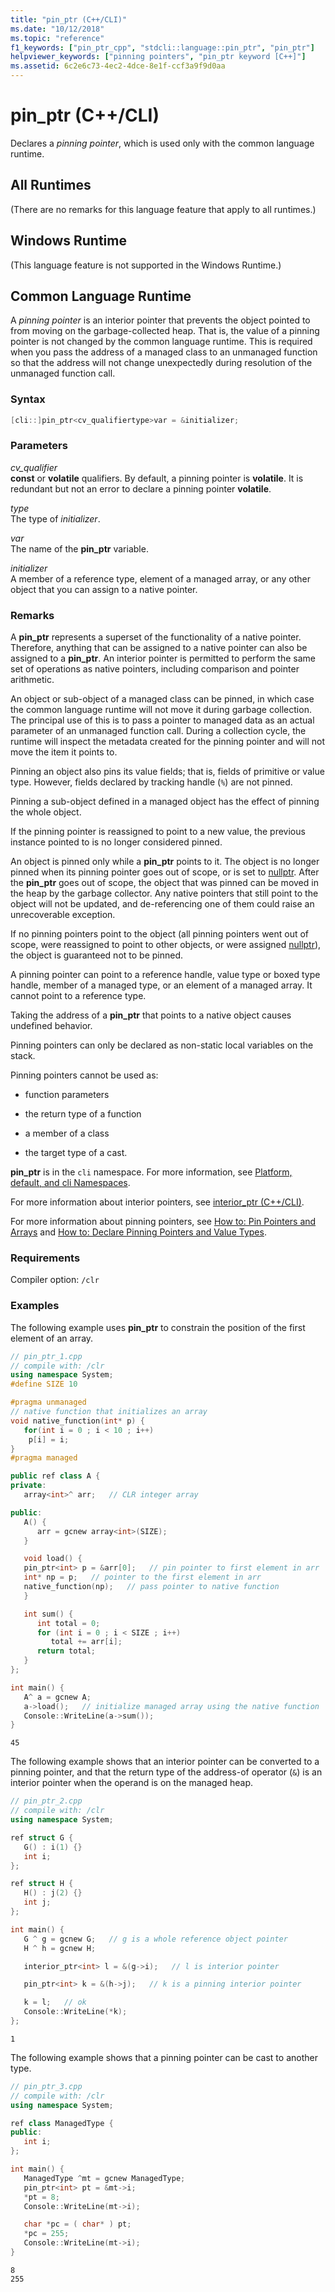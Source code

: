 ```yaml
---
title: "pin_ptr (C++/CLI)"
ms.date: "10/12/2018"
ms.topic: "reference"
f1_keywords: ["pin_ptr_cpp", "stdcli::language::pin_ptr", "pin_ptr"]
helpviewer_keywords: ["pinning pointers", "pin_ptr keyword [C++]"]
ms.assetid: 6c2e6c73-4ec2-4dce-8e1f-ccf3a9f9d0aa
---
```

# pin_ptr (C++/CLI)

Declares a *pinning pointer*, which is used only with the common language runtime.

## All Runtimes

(There are no remarks for this language feature that apply to all runtimes.)

## Windows Runtime

(This language feature is not supported in the Windows Runtime.)

## Common Language Runtime

A *pinning pointer* is an interior pointer that prevents the object pointed to from moving on the garbage-collected heap. That is, the value of a pinning pointer is not changed by the common language runtime. This is required when you pass the address of a managed class to an unmanaged function so that the address will not change unexpectedly during resolution of the unmanaged function call.

### Syntax

```cpp
[cli::]pin_ptr<cv_qualifiertype>var = &initializer;
```

### Parameters

*cv_qualifier*<br/>
**const** or **volatile** qualifiers. By default, a pinning pointer is **volatile**. It is redundant but not an error to declare a pinning pointer **volatile**.

*type*<br/>
The type of *initializer*.

*var*<br/>
The name of the **pin_ptr** variable.

*initializer*<br/>
A member of a reference type, element of a managed array, or any other object that you can assign to a native pointer.

### Remarks

A **pin_ptr** represents a superset of the functionality of a native pointer. Therefore, anything that can be assigned to a native pointer can also be assigned to a **pin_ptr**. An interior pointer is permitted to perform the same set of operations as native pointers, including comparison and pointer arithmetic.

An object or sub-object of a managed class can be pinned, in which case the common language runtime will not move it during garbage collection. The principal use of this is to pass a pointer to managed data as an actual parameter of an unmanaged function call. During a collection cycle, the runtime will inspect the metadata created for the pinning pointer and will not move the item it points to.

Pinning an object also pins its value fields; that is, fields of primitive or value type. However, fields declared by tracking handle (`%`) are not pinned.

Pinning a sub-object defined in a managed object has the effect of pinning the whole object.

If the pinning pointer is reassigned to point to a new value, the previous instance pointed to is no longer considered pinned.

An object is pinned only while a **pin_ptr** points to it. The object is no longer pinned when its pinning pointer goes out of scope, or is set to [nullptr](nullptr-cpp-component-extensions.md). After the **pin_ptr** goes out of scope, the object that was pinned can be moved in the heap by the garbage collector. Any native pointers that still point to the object will not be updated, and de-referencing one of them could raise an unrecoverable exception.

If no pinning pointers point to the object (all pinning pointers went out of scope, were reassigned to point to other objects, or were assigned [nullptr](nullptr-cpp-component-extensions.md)), the object is guaranteed not to be pinned.

A pinning pointer can point to a reference handle, value type or boxed type handle, member of a managed type, or an element of a managed array. It cannot point to a reference type.

Taking the address of a **pin_ptr** that points to a native object causes undefined behavior.

Pinning pointers can only be declared as non-static local variables on the stack.

Pinning pointers cannot be used as:

- function parameters

- the return type of a function

- a member of a class

- the target type of a cast.

**pin_ptr** is in the `cli` namespace. For more information, see [Platform, default, and cli Namespaces](platform-default-and-cli-namespaces-cpp-component-extensions.md).

For more information about interior pointers, see [interior_ptr (C++/CLI)](interior-ptr-cpp-cli.md).

For more information about pinning pointers, see [How to: Pin Pointers and Arrays](how-to-pin-pointers-and-arrays.md) and [How to: Declare Pinning Pointers and Value Types](how-to-declare-pinning-pointers-and-value-types.md).

### Requirements

Compiler option: `/clr`

### Examples

The following example uses **pin_ptr** to constrain the position of the first element of an array.

```cpp
// pin_ptr_1.cpp
// compile with: /clr
using namespace System;
#define SIZE 10

#pragma unmanaged
// native function that initializes an array
void native_function(int* p) {
   for(int i = 0 ; i < 10 ; i++)
    p[i] = i;
}
#pragma managed

public ref class A {
private:
   array<int>^ arr;   // CLR integer array

public:
   A() {
      arr = gcnew array<int>(SIZE);
   }

   void load() {
   pin_ptr<int> p = &arr[0];   // pin pointer to first element in arr
   int* np = p;   // pointer to the first element in arr
   native_function(np);   // pass pointer to native function
   }

   int sum() {
      int total = 0;
      for (int i = 0 ; i < SIZE ; i++)
         total += arr[i];
      return total;
   }
};

int main() {
   A^ a = gcnew A;
   a->load();   // initialize managed array using the native function
   Console::WriteLine(a->sum());
}
```

```Output
45
```

The following example shows that an interior pointer can be converted to a pinning pointer, and that the return type of the address-of operator (`&`) is an interior pointer when the operand is on the managed heap.

```cpp
// pin_ptr_2.cpp
// compile with: /clr
using namespace System;

ref struct G {
   G() : i(1) {}
   int i;
};

ref struct H {
   H() : j(2) {}
   int j;
};

int main() {
   G ^ g = gcnew G;   // g is a whole reference object pointer
   H ^ h = gcnew H;

   interior_ptr<int> l = &(g->i);   // l is interior pointer

   pin_ptr<int> k = &(h->j);   // k is a pinning interior pointer

   k = l;   // ok
   Console::WriteLine(*k);
};
```

```Output
1
```

The following example shows that a pinning pointer can be cast to another type.

```cpp
// pin_ptr_3.cpp
// compile with: /clr
using namespace System;

ref class ManagedType {
public:
   int i;
};

int main() {
   ManagedType ^mt = gcnew ManagedType;
   pin_ptr<int> pt = &mt->i;
   *pt = 8;
   Console::WriteLine(mt->i);

   char *pc = ( char* ) pt;
   *pc = 255;
   Console::WriteLine(mt->i);
}
```

```Output
8
255
```
